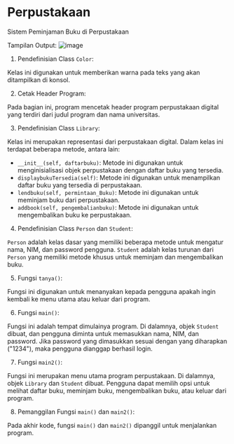 # Perpustakaan
Sistem Peminjaman Buku di Perpustakaan

Tampilan Output: 
![image](https://github.com/Julius-Ulee/Perpustakaan/assets/61336116/e7594599-2317-4ec1-8140-451e79a09879)

1. Pendefinisian Class `Color`:

Kelas ini digunakan untuk memberikan warna pada teks yang akan ditampilkan di konsol.

2. Cetak Header Program:

Pada bagian ini, program mencetak header program perpustakaan digital yang terdiri dari judul program dan nama universitas.

3. Pendefinisian Class `Library`:

Kelas ini merupakan representasi dari perpustakaan digital. Dalam kelas ini terdapat beberapa metode, antara lain:
- `__init__(self, daftarbuku)`: Metode ini digunakan untuk menginisialisasi objek perpustakaan dengan daftar buku yang tersedia.
- `displaybukuTersedia(self)`: Metode ini digunakan untuk menampilkan daftar buku yang tersedia di perpustakaan.
- `lendbuku(self, permintaan_Buku)`: Metode ini digunakan untuk meminjam buku dari perpustakaan.
- `addbook(self, pengembalianbuku)`: Metode ini digunakan untuk mengembalikan buku ke perpustakaan.

4. Pendefinisian Class `Person` dan `Student`:

`Person` adalah kelas dasar yang memiliki beberapa metode untuk mengatur nama, NIM, dan password pengguna.
`Student` adalah kelas turunan dari `Person` yang memiliki metode khusus untuk meminjam dan mengembalikan buku.

5. Fungsi `tanya()`:

Fungsi ini digunakan untuk menanyakan kepada pengguna apakah ingin kembali ke menu utama atau keluar dari program.

6. Fungsi `main()`:

Fungsi ini adalah tempat dimulainya program. Di dalamnya, objek `Student` dibuat, dan pengguna diminta untuk memasukkan nama, NIM, dan password. Jika password yang dimasukkan sesuai dengan yang diharapkan ("1234"), maka pengguna dianggap berhasil login.

7. Fungsi `main2()`:

Fungsi ini merupakan menu utama program perpustakaan. Di dalamnya, objek `Library` dan `Student` dibuat. Pengguna dapat memilih opsi untuk melihat daftar buku, meminjam buku, mengembalikan buku, atau keluar dari program.

8. Pemanggilan Fungsi `main()` dan `main2()`:

Pada akhir kode, fungsi `main()` dan `main2()` dipanggil untuk menjalankan program.
